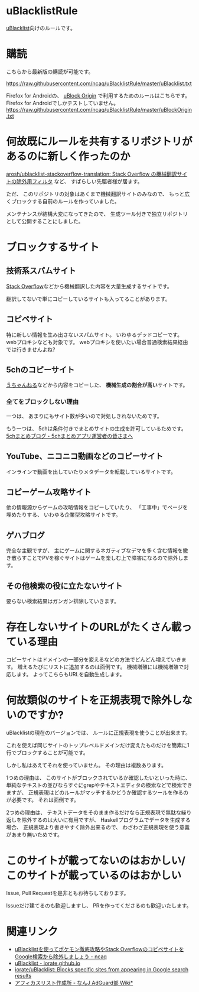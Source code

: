 # uBlacklistRule

[uBlacklist](https://iorate.github.io/ublacklist/)向けのルールです。

# 購読

こちらから最新版の購読が可能です。

<https://raw.githubusercontent.com/ncaq/uBlacklistRule/master/uBlacklist.txt>

Firefox for Androidの、
[uBlock Origin](https://addons.mozilla.org/ja/firefox/addon/ublock-origin/)
で利用するためのルールはこちらです。
Firefox for Androidでしかテストしていません。
<https://raw.githubusercontent.com/ncaq/uBlacklistRule/master/uBlockOrigin.txt>

# 何故既にルールを共有するリポジトリがあるのに新しく作ったのか

[arosh/ublacklist-stackoverflow-translation: Stack Overflow の機械翻訳サイトの除外用フィルタ](https://github.com/arosh/ublacklist-stackoverflow-translation)
など、
すばらしい先駆者様が居ます。

ただ、
このリポジトリの対象はあくまで機械翻訳サイトのみなので、
もっと広くブロックする自前のルールを作っていました。

メンテナンスが結構大変になってきたので、
生成ツール付きで独立リポジトリとして公開することにしました。

# ブロックするサイト

## 技術系スパムサイト

[Stack Overflow](https://stackoverflow.com/)などから機械翻訳した内容を大量生成するサイトです。

翻訳してないで単にコピーしているサイトも入ってることがあります。

## コピペサイト

特に新しい情報を生み出さないスパムサイト。
いわゆるデッドコピーです。
webプロキシなども対象です。
webプロキシを使いたい場合普通検索結果経由では行きませんよね?

## 5chのコピーサイト

[５ちゃんねる](https://5ch.net/)などから内容をコピーした、
**機械生成の割合が高い**サイトです。

### 全てをブロックしない理由

一つは、
あまりにもサイト数が多いので対処しきれないためです。

もう一つは、
5chは条件付きでまとめサイトの生成を許可しているためです。
[5chまとめブログ・5chまとめアプリ運営者の皆さまへ](https://5ch.net/matome.html)

## YouTube、ニコニコ動画などのコピーサイト

インラインで動画を出していたりメタデータを転載しているサイトです。

## コピーゲーム攻略サイト

他の情報源からゲームの攻略情報をコピーしていたり、
「工事中」でページを埋めたりする、
いわゆる企業型攻略サイトです。

## ゲハブログ

完全な主観ですが、
主にゲームに関するネガティブなデマを多く含む情報を撒き散らすことでPVを稼ぐサイトはゲームを楽しむ上で障害になるので除外します。

## その他検索の役に立たないサイト

要らない検索結果はガンガン排除していきます。

# 存在しないサイトのURLがたくさん載っている理由

コピーサイトはドメインの一部分を変えるなどの方法でどんどん増えていきます。
増えるたびにリストに追加するのは面倒です。
機械増殖には機械増殖で対応します。
よってこちらもURLを自動生成します。

# 何故類似のサイトを正規表現で除外しないのですか?

uBlacklistの現在のバージョンでは、
ルールに正規表現を使うことが出来ます。

これを使えば同じサイトのトップレベルドメインだけ変えたものだけを簡素に1行でブロックすることが可能です。

しかし私はあえてそれを使っていません。
その理由は複数あります。

1つめの理由は、
このサイトがブロックされているか確認したいといった時に、
単純なテキストの並びならすぐにgrepやテキストエディタの検索などで検索できますが、
正規表現はどのルールがマッチするかどうか確認するツールを作るのが必要です。
それは面倒です。

2つめの理由は、
テキストデータをそのまま作るだけなら正規表現で無駄な繰り返しを除外するのは大いに有用ですが、
Haskellプログラムでデータを生成する場合、
正規表現より書きやすく除外出来るので、
わざわざ正規表現を使う意義があまり無いためです。

# このサイトが載ってないのはおかしい/このサイトが載っているのはおかしい

Issue, Pull Requestを是非ともお待ちしております。

Issueだけ建てるのも歓迎しますし、
PRを作ってくださるのも歓迎いたします。

# 関連リンク

* [uBlacklistを使ってポケモン徹底攻略やStack OverflowのコピペサイトをGoogle検索から除外しましょう - ncaq](https://www.ncaq.net/2019/12/18/19/18/05/)
* [uBlacklist - iorate.github.io](https://iorate.github.io/ublacklist/)
* [iorate/uBlacklist: Blocks specific sites from appearing in Google search results](https://github.com/iorate/uBlacklist)
* [アフィカスリスト作成所 - なんJ AdGuard部 Wiki*](https://wikiwiki.jp/nanj-adguard/%E3%82%A2%E3%83%95%E3%82%A3%E3%82%AB%E3%82%B9%E3%83%AA%E3%82%B9%E3%83%88%E4%BD%9C%E6%88%90%E6%89%80)
